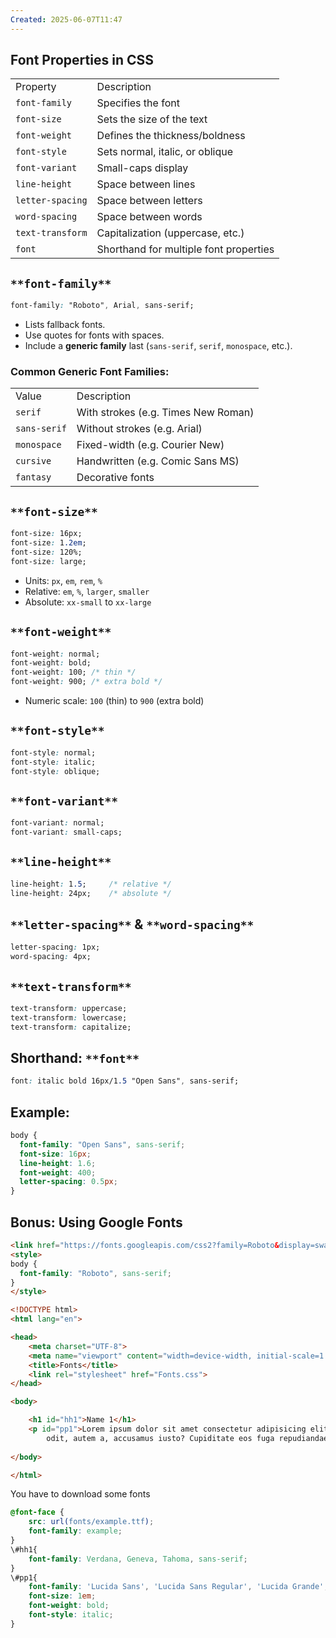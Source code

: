```yaml
---
Created: 2025-06-07T11:47
---
```

## **Font Properties in CSS**

|   |   |
|---|---|
|Property|Description|
|`font-family`|Specifies the font|
|`font-size`|Sets the size of the text|
|`font-weight`|Defines the thickness/boldness|
|`font-style`|Sets normal, italic, or oblique|
|`font-variant`|Small-caps display|
|`line-height`|Space between lines|
|`letter-spacing`|Space between letters|
|`word-spacing`|Space between words|
|`text-transform`|Capitalization (uppercase, etc.)|
|`font`|Shorthand for multiple font properties|

  

## `**font-family**`

```CSS
font-family: "Roboto", Arial, sans-serif;
```

- Lists fallback fonts.
- Use quotes for fonts with spaces.
- Include a **generic family** last (`sans-serif`, `serif`, `monospace`, etc.).

  

### Common Generic Font Families:

|   |   |
|---|---|
|Value|Description|
|`serif`|With strokes (e.g. Times New Roman)|
|`sans-serif`|Without strokes (e.g. Arial)|
|`monospace`|Fixed-width (e.g. Courier New)|
|`cursive`|Handwritten (e.g. Comic Sans MS)|
|`fantasy`|Decorative fonts|

  

## `**font-size**`

```CSS
font-size: 16px;
font-size: 1.2em;
font-size: 120%;
font-size: large;
```

- Units: `px`, `em`, `rem`, `%`
- Relative: `em`, `%`, `larger`, `smaller`
- Absolute: `xx-small` to `xx-large`

  

## `**font-weight**`

```CSS
font-weight: normal;
font-weight: bold;
font-weight: 100; /* thin */
font-weight: 900; /* extra bold */
```

- Numeric scale: `100` (thin) to `900` (extra bold)

  

## `**font-style**`

```CSS
font-style: normal;
font-style: italic;
font-style: oblique;
```

  

## `**font-variant**`

```CSS
font-variant: normal;
font-variant: small-caps;
```

  

## `**line-height**`

```CSS
line-height: 1.5;     /* relative */
line-height: 24px;    /* absolute */
```

  

## `**letter-spacing**` **&** `**word-spacing**`

```CSS
letter-spacing: 1px;
word-spacing: 4px;
```

  

## `**text-transform**`

```CSS
text-transform: uppercase;
text-transform: lowercase;
text-transform: capitalize;
```

  

## **Shorthand:** `**font**`

```CSS
font: italic bold 16px/1.5 "Open Sans", sans-serif;
```

  

## Example:

```CSS
body {
  font-family: "Open Sans", sans-serif;
  font-size: 16px;
  line-height: 1.6;
  font-weight: 400;
  letter-spacing: 0.5px;
}
```

  

## Bonus: Using Google Fonts

```HTML
<link href="https://fonts.googleapis.com/css2?family=Roboto&display=swap" rel="stylesheet">
<style>
body {
  font-family: "Roboto", sans-serif;
}
</style>
```

  

```HTML
<!DOCTYPE html>
<html lang="en">

<head>
    <meta charset="UTF-8">
    <meta name="viewport" content="width=device-width, initial-scale=1.0">
    <title>Fonts</title>
    <link rel="stylesheet" href="Fonts.css">
</head>

<body>

    <h1 id="hh1">Name 1</h1>
    <p id="pp1">Lorem ipsum dolor sit amet consectetur adipisicing elit. Dolorem magni non, distinctio earum labore saepe maxime
        odit, autem a, accusamus iusto? Cupiditate eos fuga repudiandae distinctio porro amet quidem. Nihil!</p>
        
</body>

</html>
```

You have to download some fonts

```CSS
@font-face {
    src: url(fonts/example.ttf);
    font-family: example;
}
\#hh1{
    font-family: Verdana, Geneva, Tahoma, sans-serif;
}
\#pp1{
    font-family: 'Lucida Sans', 'Lucida Sans Regular', 'Lucida Grande', 'Lucida Sans Unicode', Geneva, Verdana, sans-serif;
    font-size: 1em;
    font-weight: bold;
    font-style: italic;
}
```